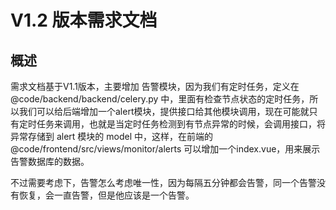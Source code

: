 # V1.2 版本需求文档

## 概述

需求文档基于V1.1版本，主要增加 告警模块，因为我们有定时任务，定义在 @code/backend/backend/celery.py 中，里面有检查节点状态的定时任务，所以我们可以给后端增加一个alert模块，提供接口给其他模块调用，现在可能就只有定时任务来调用，也就是当定时任务检测到有节点异常的时候，会调用接口，将异常存储到 alert 模块的 model 中，这样，在前端的 @code/frontend/src/views/monitor/alerts 可以增加一个index.vue，用来展示告警数据库的数据。

不过需要考虑下，告警怎么考虑唯一性，因为每隔五分钟都会告警，同一个告警没有恢复，会一直告警，但是他应该是一个告警。